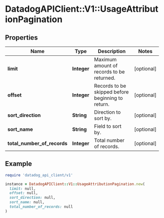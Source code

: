 # DatadogAPIClient::V1::UsageAttributionPagination

## Properties

| Name | Type | Description | Notes |
| ---- | ---- | ----------- | ----- |
| **limit** | **Integer** | Maximum amount of records to be returned. | [optional] |
| **offset** | **Integer** | Records to be skipped before beginning to return. | [optional] |
| **sort_direction** | **String** | Direction to sort by. | [optional] |
| **sort_name** | **String** | Field to sort by. | [optional] |
| **total_number_of_records** | **Integer** | Total number of records. | [optional] |

## Example

```ruby
require 'datadog_api_client/v1'

instance = DatadogAPIClient::V1::UsageAttributionPagination.new(
  limit: null,
  offset: null,
  sort_direction: null,
  sort_name: null,
  total_number_of_records: null
)
```


